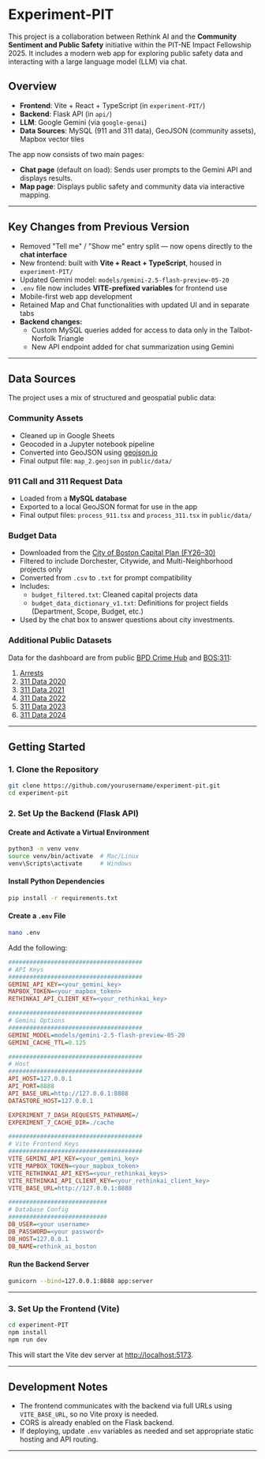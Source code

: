 # Experiment-PIT

This project is a collaboration between Rethink AI and the **Community Sentiment and Public Safety** initiative within the PIT-NE Impact Fellowship 2025. It includes a modern web app for exploring public safety data and interacting with a large language model (LLM) via chat.

## Overview

- **Frontend**: Vite + React + TypeScript (in `experiment-PIT/`)
- **Backend**: Flask API (in `api/`)
- **LLM**: Google Gemini (via `google-genai`)
- **Data Sources**: MySQL (911 and 311 data), GeoJSON (community assets), Mapbox vector tiles

The app now consists of two main pages:
- **Chat page** (default on load): Sends user prompts to the Gemini API and displays results.
- **Map page**: Displays public safety and community data via interactive mapping.

---

## Key Changes from Previous Version

- Removed "Tell me" / "Show me" entry split — now opens directly to the **chat interface**
- New frontend: built with **Vite + React + TypeScript**, housed in `experiment-PIT/`
- Updated Gemini model: `models/gemini-2.5-flash-preview-05-20`
- `.env` file now includes **VITE-prefixed variables** for frontend use
- Mobile-first web app development
- Retained Map and Chat functionalities with updated UI and in separate tabs
- **Backend changes:**
  - Custom MySQL queries added for access to data only in the Talbot-Norfolk Triangle
  - New API endpoint added for chat summarization using Gemini

---

## Data Sources

The project uses a mix of structured and geospatial public data:

### Community Assets
- Cleaned up in Google Sheets
- Geocoded in a Jupyter notebook pipeline
- Converted into GeoJSON using [geojson.io](https://geojson.io/)
- Final output file: `map_2.geojson` in `public/data/`

### 911 Call and 311 Request Data
- Loaded from a **MySQL database**
- Exported to a local GeoJSON format for use in the app
- Final output files: `process_911.tsx` and `process_311.tsx` in `public/data/`

### Budget Data
- Downloaded from the [City of Boston Capital Plan (FY26–30)](https://data.boston.gov/organization/office-of-budget-management)
- Filtered to include Dorchester, Citywide, and Multi-Neighborhood projects only
- Converted from `.csv` to `.txt` for prompt compatibility
- Includes:
  - `budget_filtered.txt`: Cleaned capital projects data
  - `budget_data_dictionary_v1.txt`: Definitions for project fields (Department, Scope, Budget, etc.)
- Used by the chat box to answer questions about city investments.

### Additional Public Datasets

Data for the dashboard are from public [BPD Crime Hub](https://boston-pd-crime-hub-boston.hub.arcgis.com/pages/data) and [BOS:311](https://data.boston.gov/dataset/311-service-requests):

1. [Arrests](https://boston-pd-crime-hub-boston.hub.arcgis.com/datasets/8cec12c8d60140aca2827eb45484f10b/explore)
2. [311 Data 2020](https://data.boston.gov/dataset/311-service-requests/resource/6ff6a6fd-3141-4440-a880-6f60a37fe789)
3. [311 Data 2021](https://data.boston.gov/dataset/311-service-requests/resource/f53ebccd-bc61-49f9-83db-625f209c95f5)
4. [311 Data 2022](https://data.boston.gov/dataset/311-service-requests/resource/81a7b022-f8fc-4da5-80e4-b160058ca207)
5. [311 Data 2023](https://data.boston.gov/dataset/311-service-requests/resource/e6013a93-1321-4f2a-bf91-8d8a02f1e62f)
6. [311 Data 2024](https://data.boston.gov/dataset/311-service-requests/resource/dff4d804-5031-443a-8409-8344efd0e5c8)

---

## Getting Started

### 1. Clone the Repository

```sh
git clone https://github.com/yourusername/experiment-pit.git
cd experiment-pit
```

### 2. Set Up the Backend (Flask API)

#### Create and Activate a Virtual Environment

```sh
python3 -m venv venv
source venv/bin/activate  # Mac/Linux
venv\Scripts\activate     # Windows
```

#### Install Python Dependencies

```sh
pip install -r requirements.txt
```

#### Create a `.env` File

```sh
nano .env
```

Add the following:

```ini
######################################
# API Keys
######################################
GEMINI_API_KEY=<your_gemini_key>
MAPBOX_TOKEN=<your_mapbox_token>
RETHINKAI_API_CLIENT_KEY=<your_rethinkai_key>

######################################
# Gemini Options
######################################
GEMINI_MODEL=models/gemini-2.5-flash-preview-05-20
GEMINI_CACHE_TTL=0.125

######################################
# Host
######################################
API_HOST=127.0.0.1
API_PORT=8888
API_BASE_URL=http://127.0.0.1:8888
DATASTORE_HOST=127.0.0.1

EXPERIMENT_7_DASH_REQUESTS_PATHNAME=/
EXPERIMENT_7_CACHE_DIR=./cache

######################################
# Vite Frontend Keys
######################################
VITE_GEMINI_API_KEY=<your_gemini_key>
VITE_MAPBOX_TOKEN=<your_mapbox_token>
VITE_RETHINKAI_API_KEYS=<your_rethinkai_keys>
VITE_RETHINKAI_API_CLIENT_KEY=<your_rethinkai_client_key>
VITE_BASE_URL=http://127.0.0.1:8888

############################
# Database Config
############################
DB_USER=<your username>
DB_PASSWORD=<your password>
DB_HOST=127.0.0.1
DB_NAME=rethink_ai_boston

```

#### Run the Backend Server

```sh
gunicorn --bind=127.0.0.1:8888 app:server
```

---

### 3. Set Up the Frontend (Vite)

```sh
cd experiment-PIT
npm install
npm run dev
```

This will start the Vite dev server at [http://localhost:5173](http://localhost:5173).

---

## Development Notes

* The frontend communicates with the backend via full URLs using `VITE_BASE_URL`, so no Vite proxy is needed.
* CORS is already enabled on the Flask backend.
* If deploying, update `.env` variables as needed and set appropriate static hosting and API routing.

---
